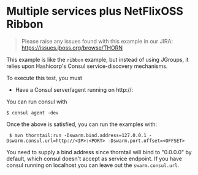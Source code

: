 # Multiple services plus NetFlixOSS Ribbon

> Please raise any issues found with this example in our JIRA:
> https://issues.jboss.org/browse/THORN

This example is like the `ribbon` example, but instead of using
JGroups, it relies upon Hashicorp's Consul service-discovery mechanisms.

To execute this test, you must

* Have a Consul server/agent running on http://<IP>:<PORT>

You can run consul with

    $ consul agent -dev

 Once the above is satisfied, you can run the examples with:
 
     $ mvn thorntail:run -Dswarm.bind.address=127.0.0.1 -Dswarm.consul.url=http://<IP>:<PORT> -Dswarm.port.offset=<OFFSET>
 
 You need to supply a bind address since thorntail will bind to "0.0.0.0" by default, which consul doesn't accept as service endpoint.
 If you have consul running on localhost you can leave out the `swarm.consul.url`.